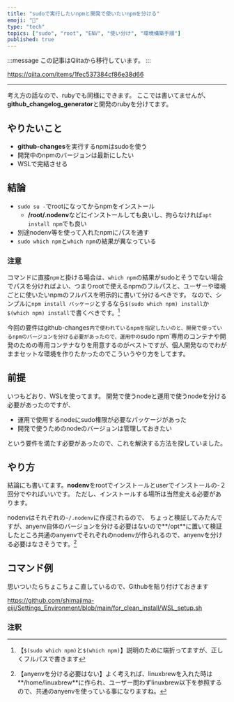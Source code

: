 ```yaml
---
title: "sudoで実行したいnpmと開発で使いたいnpmを分ける"
emoji: "📝"
type: "tech"
topics: ["sudo", "root", "ENV", "使い分け", "環境構築手順"]
published: true
---
```


:::message
この記事はQiitaから移行しています。
:::

https://qiita.com/items/1fec537384cf86e38d66

---

考え方の話なので、rubyでも同様にできます。
ここでは書いてませんが、**github_changelog_generator**と開発のrubyを分けてます。

## やりたいこと
- **github-changes**を実行するnpmはsudoを使う
- 開発中のnpmのバージョンは最新にしたい
- WSLで完結させる

## 結論
- `sudo su -`でrootになってからnpmをインストール
  - **/root/.nodenv**などにインストールしても良いし、拘らなければ`apt install npm`でも良い
- 別途nodenv等を使って入れたnpmにパスを通す
- `sudo which npm`と`which npm`の結果が異なっている

### 注意
コマンドに直接`npm`と掛ける場合は、`which npm`の結果がsudoとそうでない場合でパスを分ければよい、つまりrootで使えるnpmのフルパスと、ユーザーや環境ごとに使いたいnpmのフルパスを明示的に書いて分けるべきです。
なので、シンプルに`npm install パッケージ`とするなら`$(sudo which npm) install`か`$(which npm) install`で書くべきです。[^1]
[^1]: 【`$(sudo which npm)`と`$(which npm)`】説明のために端折ってますが、正しくフルパスで書きます

今回の要件はgithub-changes`内で使われているnpmを指定したいのと、開発で使っているnpmのバージョンを分ける必要があったので、運用中の`sudo npm`専用のコンテナや開発のための専用コンテナなりを用意するのがベストですが、個人開発なのでわがままセットな環境を作りたかったのでこういうやり方をしてます。

## 前提
いつもどおり、WSLを使ってます。
開発で使うnodeと運用で使うnodeを分ける必要があったのですが、

- 運用で使用するnodeにsudo権限が必要なパッケージがあった
- 開発で使うためのnodeのバージョンは管理しておきたい

という要件を満たす必要があったので、これを解決する方法を探していました。

## やり方
結論にも書いてます。**nodenv**をrootでインストールとuserでインストールの-２回分でやればいいです。
ただし、インストールする場所は当然変える必要があります。

nodenvはそれぞれの`~/.nodenv`に作成されるので、
ちょっと検証してみたんですが、anyenv自体のバージョンを分ける必要はないので**/opt**に置いて検証したところ共通のanyenvでそれぞれのnodenvが作られるので、anyenvを分ける必要はなさそうです。[^2]
[^2]: 【anyenvを分ける必要はない】よく考えれば、linuxbrewを入れた時は**/home/linuxbrew**に作られ、ユーザー問わずlinuxbrew以下を参照するので、共通のanyenvを使っている事になりますね。

## コマンド例
思いついたらちょこちょこ直しているので、Githubを貼り付けておきます

https://github.com/shimajima-eiji/Settings_Environment/blob/main/for_clean_install/WSL_setup.sh

### 注釈

